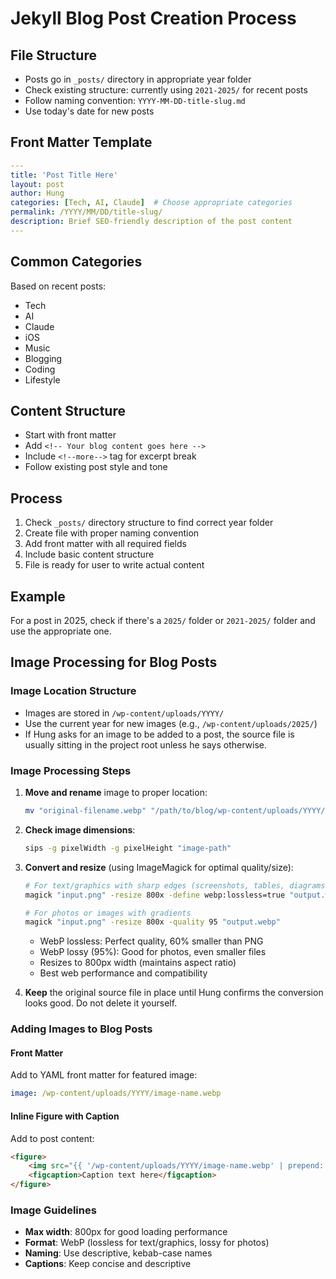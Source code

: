 # Jekyll Blog Post Creation Process

## File Structure
- Posts go in `_posts/` directory in appropriate year folder
- Check existing structure: currently using `2021-2025/` for recent posts
- Follow naming convention: `YYYY-MM-DD-title-slug.md`
- Use today's date for new posts

## Front Matter Template
```yaml
---
title: 'Post Title Here'
layout: post
author: Hung
categories: [Tech, AI, Claude]  # Choose appropriate categories
permalink: /YYYY/MM/DD/title-slug/
description: Brief SEO-friendly description of the post content
---
```

## Common Categories
Based on recent posts:
- Tech
- AI
- Claude
- iOS
- Music
- Blogging
- Coding
- Lifestyle

## Content Structure
- Start with front matter
- Add `<!-- Your blog content goes here -->`
- Include `<!--more-->` tag for excerpt break
- Follow existing post style and tone

## Process
1. Check `_posts/` directory structure to find correct year folder
2. Create file with proper naming convention
3. Add front matter with all required fields
4. Include basic content structure
5. File is ready for user to write actual content

## Example
For a post in 2025, check if there's a `2025/` folder or `2021-2025/` folder and use the appropriate one.

## Image Processing for Blog Posts

### Image Location Structure
- Images are stored in `/wp-content/uploads/YYYY/`
- Use the current year for new images (e.g., `/wp-content/uploads/2025/`)
- If Hung asks for an image to be added to a post, the source file is usually sitting in the project root unless he says otherwise.

### Image Processing Steps
1. **Move and rename** image to proper location:
   ```bash
   mv "original-filename.webp" "/path/to/blog/wp-content/uploads/YYYY/descriptive-name.webp"
   ```

2. **Check image dimensions**:
   ```bash
   sips -g pixelWidth -g pixelHeight "image-path"
   ```

3. **Convert and resize** (using ImageMagick for optimal quality/size):
   ```bash
   # For text/graphics with sharp edges (screenshots, tables, diagrams)
   magick "input.png" -resize 800x -define webp:lossless=true "output.webp"
   
   # For photos or images with gradients
   magick "input.png" -resize 800x -quality 95 "output.webp"
   ```
   - WebP lossless: Perfect quality, 60% smaller than PNG
   - WebP lossy (95%): Good for photos, even smaller files
   - Resizes to 800px width (maintains aspect ratio)
   - Best web performance and compatibility

4. **Keep** the original source file in place until Hung confirms the conversion looks good. Do not delete it yourself.

### Adding Images to Blog Posts

#### Front Matter
Add to YAML front matter for featured image:
```yaml
image: /wp-content/uploads/YYYY/image-name.webp
```

#### Inline Figure with Caption
Add to post content:
```html
<figure>
	<img src="{{ '/wp-content/uploads/YYYY/image-name.webp' | prepend: site.baseurl }}">
	<figcaption>Caption text here</figcaption>
</figure>
```

### Image Guidelines
- **Max width**: 800px for good loading performance
- **Format**: WebP (lossless for text/graphics, lossy for photos)
- **Naming**: Use descriptive, kebab-case names
- **Captions**: Keep concise and descriptive